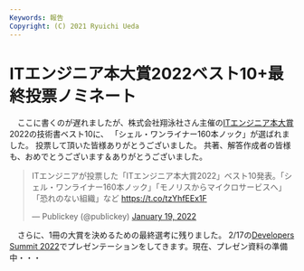 ```yaml
---
Keywords: 報告
Copyright: (C) 2021 Ryuichi Ueda
---
```


# ITエンジニア本大賞2022ベスト10+最終投票ノミネート

　ここに書くのが遅れましたが、株式会社翔泳社さん主催の[ITエンジニア本大賞](https://www.shoeisha.co.jp/campaign/award/)2022の技術書ベスト10に、
「シェル・ワンライナー160本ノック」が選ばれました。
投票して頂いた皆様ありがとうございました。
共著、解答作成者の皆様も、おめでとうございます＆ありがとうございました。

<blockquote class="twitter-tweet"><p lang="ja" dir="ltr">ITエンジニアが投票した「ITエンジニア本大賞2022」ベスト10発表。「シェル・ワンライナー160本ノック」「モノリスからマイクロサービスへ」「恐れのない組織」など <a href="https://t.co/tzYhfEEx1F">https://t.co/tzYhfEEx1F</a></p>&mdash; Publickey (@publickey) <a href="https://twitter.com/publickey/status/1483625421090426881?ref_src=twsrc%5Etfw">January 19, 2022</a></blockquote> <script async src="https://platform.twitter.com/widgets.js" charset="utf-8"></script>


　さらに、1冊の大賞を決めるための最終選考に残りました。
2/17の[Developers Summit 2022](https://event.shoeisha.jp/devsumi/20220217/)でプレゼンテーションをしてきます。現在、プレゼン資料の準備中・・・

